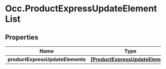 # Occ.ProductExpressUpdateElementList

## Properties
Name | Type | Description | Notes
------------ | ------------- | ------------- | -------------
**productExpressUpdateElements** | [**[ProductExpressUpdateElement]**](ProductExpressUpdateElement.md) |  | [optional] 


